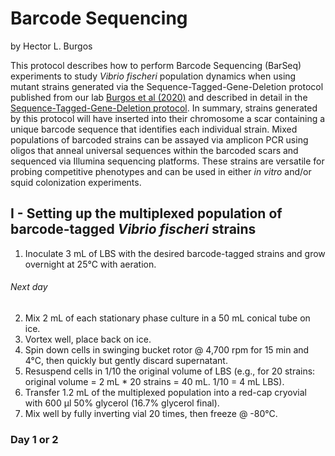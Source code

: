 # Barcode Sequencing
by Hector L. Burgos

This protocol describes how to perform Barcode Sequencing (BarSeq) experiments to study *Vibrio fischeri* population dynamics when using mutant strains generated via the Sequence-Tagged-Gene-Deletion protocol published from our lab [Burgos et al (2020)](https://paperpile.com/shared/nhf9AU) and described in detail in the [Sequence-Tagged-Gene-Deletion protocol](sequence-tagged-gene-deletion.md). In summary, strains generated by this protocol will have inserted into their chromosome a scar containing a unique barcode sequence that identifies each individual strain. Mixed populations of barcoded strains can be assayed via amplicon PCR using oligos that anneal universal sequences within the barcoded scars and sequenced via Illumina sequencing platforms. These strains are versatile for probing competitive phenotypes and can be used in either *in vitro* and/or squid colonization experiments.

## I - Setting up the multiplexed population of barcode-tagged *Vibrio fischeri* strains

1. Inoculate 3 mL of LBS with the desired barcode-tagged strains and grow overnight at 25°C with aeration.

###### Next day

2. Mix 2 mL of each stationary phase culture in a 50 mL conical tube on ice.
3. Vortex well, place back on ice.
4. Spin down cells in swinging bucket rotor @ 4,700 rpm for 15 min and 4°C, then quickly but gently discard supernatant.
5. Resuspend cells in 1/10 the original volume of LBS (e.g., for 20 strains: original volume = 2 mL * 20 strains = 40 mL. 1/10 = 4 mL LBS).
6. Transfer 1.2 mL of the multiplexed population into a red-cap cryovial with 600 µl 50% glycerol (16.7% glycerol final).
7. Mix well by fully inverting vial 20 times, then freeze @ -80°C.

### Day 1 or 2
